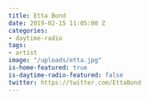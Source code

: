 ```yaml
---
title: Etta Bond
date: 2019-02-15 11:05:00 Z
categories:
- daytime-radio
tags:
- artist
image: "/uploads/etta.jpg"
is-home-featured: true
is-daytime-radio-featured: false
twitter: https://twitter.com/EttaBond
---
```



